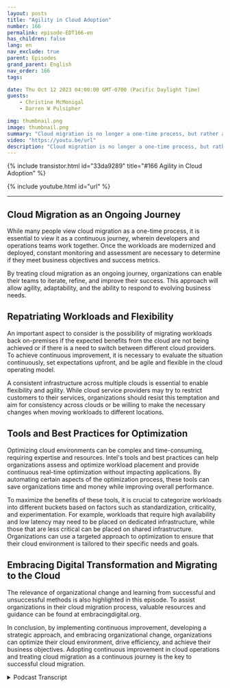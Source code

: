 ```yaml
---
layout: posts
title: "Agility in Cloud Adoption"
number: 166
permalink: episode-EDT166-en
has_children: false
lang: en
nav_exclude: true
parent: Episodes
grand_parent: English
nav_order: 166
tags:

date: Thu Oct 12 2023 04:00:00 GMT-0700 (Pacific Daylight Time)
guests:
    - Christine McMonigal
    - Darren W Pulsipher

img: thumbnail.png
image: thumbnail.png
summary: "Cloud migration is no longer a one-time process, but rather a continuous journey that requires constant evaluation, monitoring, and adjustment to achieve business objectives. In this episode of our podcast, host Darren Pulsipher talks to guest Christine McMonigal about the importance of adopting continuous improvement in cloud operations."
video: "https://youtu.be/url"
description: "Cloud migration is no longer a one-time process, but rather a continuous journey that requires constant evaluation, monitoring, and adjustment to achieve business objectives. In this episode of our podcast, host Darren Pulsipher talks to guest Christine McMonigal about the importance of adopting continuous improvement in cloud operations."
---
```


<div>
{% include transistor.html id="33da9289" title="#166 Agility in Cloud Adoption" %}

{% include youtube.html id="url" %}
</div>

---

## Cloud Migration as an Ongoing Journey

While many people view cloud migration as a one-time process, it is essential to view it as a continuous journey, wherein developers and operations teams work together. Once the workloads are modernized and deployed, constant monitoring and assessment are necessary to determine if they meet business objectives and success metrics.

By treating cloud migration as an ongoing journey, organizations can enable their teams to iterate, refine, and improve their success. This approach will allow agility, adaptability, and the ability to respond to evolving business needs.

## Repatriating Workloads and Flexibility

An important aspect to consider is the possibility of migrating workloads back on-premises if the expected benefits from the cloud are not being achieved or if there is a need to switch between different cloud providers. To achieve continuous improvement, it is necessary to evaluate the situation continuously, set expectations upfront, and be agile and flexible in the cloud operating model.

A consistent infrastructure across multiple clouds is essential to enable flexibility and agility. While cloud service providers may try to restrict customers to their services, organizations should resist this temptation and aim for consistency across clouds or be willing to make the necessary changes when moving workloads to different locations.

## Tools and Best Practices for Optimization

Optimizing cloud environments can be complex and time-consuming, requiring expertise and resources. Intel's tools and best practices can help organizations assess and optimize workload placement and provide continuous real-time optimization without impacting applications. By automating certain aspects of the optimization process, these tools can save organizations time and money while improving overall performance.

To maximize the benefits of these tools, it is crucial to categorize workloads into different buckets based on factors such as standardization, criticality, and experimentation. For example, workloads that require high availability and low latency may need to be placed on dedicated infrastructure, while those that are less critical can be placed on shared infrastructure. Organizations can use a targeted approach to optimization to ensure that their cloud environment is tailored to their specific needs and goals.

## Embracing Digital Transformation and Migrating to the Cloud

The relevance of organizational change and learning from successful and unsuccessful methods is also highlighted in this episode. To assist organizations in their cloud migration process, valuable resources and guidance can be found at embracingdigital.org.

In conclusion, by implementing continuous improvement, developing a strategic approach, and embracing organizational change, organizations can optimize their cloud environment, drive efficiency, and achieve their business objectives. Adopting continuous improvement in cloud operations and treating cloud migration as a continuous journey is the key to successful cloud migration.



<details>
<summary> Podcast Transcript </summary>

<p></p>

</details>
